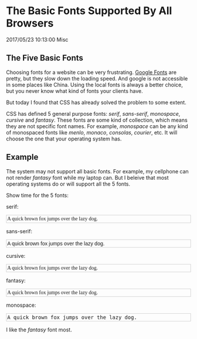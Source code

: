 # The Basic Fonts Supported By All Browsers
2017/05/23 10:13:00
Misc


## The Five Basic Fonts

Choosing fonts for a website can be very frustrating. [Google Fonts][googlefonts] are pretty, but they slow down the loading speed. And google is not accessible in some places like China. Using the local fonts is always a better choice, but you never know what kind of fonts your clients have.

But today I found that CSS has already solved the problem to some extent.

CSS has defined 5 general purpose fonts: *serif*, *sans-serif*, *monospace*, *cursive* and *fantasy*. These fonts are some kind of collection, which means they are not specific font names. For example, *monospace* can be any kind of monospaced fonts like *menlo*, *monaco*, *consolas*, *courier*, etc. It will choose the one that your operating system has.


## Example

The system may not support all basic fonts. For example, my cellphone can not render *fantasy* font while my laptop can. But I beleive that most operating systems do or will support all the 5 fonts.

Show time for the 5 fonts:

serif:
<p style="font-family:serif;border:1px solid #ccc;padding:2px;">
A quick brown fox jumps over the lazy dog.
</p>

sans-serif:
<p style="font-family:sans-serif;border:1px solid #ccc;padding:2px;">
A quick brown fox jumps over the lazy dog.
</p>

cursive:
<p style="font-family:cursive;border:1px solid #ccc;padding:2px;">
A quick brown fox jumps over the lazy dog.
</p>

fantasy:
<p style="font-family:fantasy;border:1px solid #ccc;padding:2px;">
A quick brown fox jumps over the lazy dog.
</p>

monospace:
<p style="font-family:monospace;border:1px solid #ccc;padding:2px;">
A quick brown fox jumps over the lazy dog.
</p>

I like the *fantasy* font most.


[googlefonts]: https://fonts.google.com/

